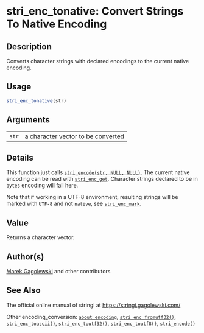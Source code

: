 # stri_enc_tonative: Convert Strings To Native Encoding

## Description

Converts character strings with declared encodings to the current native encoding.

## Usage

``` r
stri_enc_tonative(str)
```

## Arguments

|       |                                    |
|-------|------------------------------------|
| `str` | a character vector to be converted |

## Details

This function just calls [`stri_encode(str, NULL, NULL)`](stri_encode.md). The current native encoding can be read with [`stri_enc_get`](stri_enc_set.md). Character strings declared to be in `bytes` encoding will fail here.

Note that if working in a UTF-8 environment, resulting strings will be marked with `UTF-8` and not `native`, see [`stri_enc_mark`](stri_enc_mark.md).

## Value

Returns a character vector.

## Author(s)

[Marek Gagolewski](https://www.gagolewski.com/) and other contributors

## See Also

The official online manual of <span class="pkg">stringi</span> at <https://stringi.gagolewski.com/>

Other encoding_conversion: [`about_encoding`](about_encoding.md), [`stri_enc_fromutf32()`](stri_enc_fromutf32.md), [`stri_enc_toascii()`](stri_enc_toascii.md), [`stri_enc_toutf32()`](stri_enc_toutf32.md), [`stri_enc_toutf8()`](stri_enc_toutf8.md), [`stri_encode()`](stri_encode.md)

